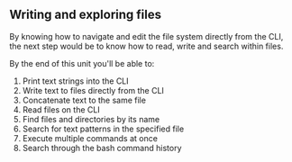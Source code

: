 ## Writing and exploring files

By knowing how to navigate and edit the file system directly from the CLI, the next step would be to know how to read, write and search within files.

By the end of this unit you'll be able to:

1. Print text strings into the CLI
2. Write text to files directly from the CLI
3. Concatenate text to the same file
4. Read files on the CLI
6. Find files and directories by its name
5. Search for text patterns in the specified file
6. Execute multiple commands at once
7. Search through the bash command history